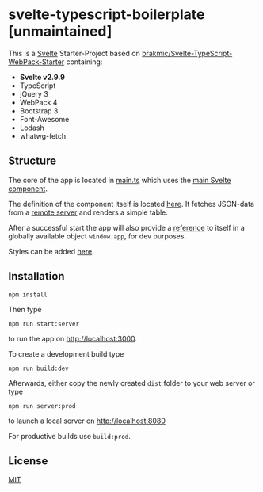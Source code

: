 # svelte-typescript-boilerplate [unmaintained]

This is a [Svelte](https://svelte.technology/) Starter-Project based on [brakmic/Svelte-TypeScript-WebPack-Starter](https://github.com/brakmic/Svelte-TypeScript-WebPack-Starter) containing:

* **Svelte v2.9.9**
* TypeScript
* jQuery 3
* WebPack 4
* Bootstrap 3
* Font-Awesome
* Lodash
* whatwg-fetch

## Structure

The core of the app is located in [main.ts](./src/main.ts) which uses the [main Svelte component](./src/app/components/main.sve).

The definition of the component itself is located [here](./src/app/components/main/main.sve). It fetches JSON-data from a [remote server](http://northwind.servicestack.net/) and renders a simple table.

After a successful start the app will also provide a [reference](./src/main.ts#L17) to itself in a globally available object `window.app`, for dev purposes.

Styles can be added [here](./src/app/styling/index.scss).

## Installation

```
npm install
```

Then type

```
npm run start:server
```

to run the app on [http://localhost:3000](http://localhost:3000).

To create a development build type

```
npm run build:dev
```

Afterwards, either copy the newly created `dist` folder to your web server or type

```
npm run server:prod
```

to launch a local server on [http://localhost:8080](http://localhost:8080)

For productive builds use `build:prod`.

## License

[MIT](./LICENSE)
